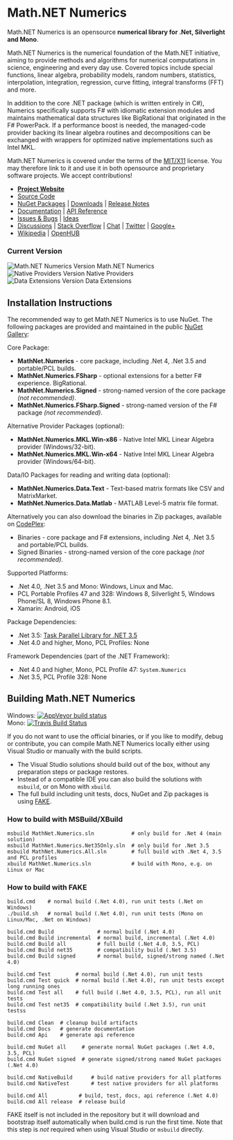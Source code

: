 Math.NET Numerics
=================

Math.NET Numerics is an opensource **numerical library for .Net, Silverlight and Mono**.

Math.NET Numerics is the numerical foundation of the Math.NET initiative, aiming to provide methods and algorithms for numerical computations in science, engineering and every day use. Covered topics include special functions, linear algebra, probability models, random numbers, statistics, interpolation, integration, regression, curve fitting, integral transforms (FFT) and more.

In addition to the core .NET package (which is written entirely in C#), Numerics specifically supports F# with idiomatic extension modules and maintains mathematical data structures like BigRational that originated in the F# PowerPack. If a performance boost is needed, the managed-code provider backing its linear algebra routines and decompositions can be exchanged with wrappers for optimized native implementations such as Intel MKL.

Math.NET Numerics is covered under the terms of the [MIT/X11](LICENSE.md) license. You may therefore link to it and use it in both opensource and proprietary software projects. We accept contributions!

* [**Project Website**](http://numerics.mathdotnet.com)
* [Source Code](http://github.com/mathnet/mathnet-numerics)
* [NuGet Packages](https://www.nuget.org/profiles/mathnet/) | [Downloads](http://mathnetnumerics.codeplex.com/releases) | [Release Notes](http://numerics.mathdotnet.com/docs/ReleaseNotes.html)
* [Documentation](http://numerics.mathdotnet.com/docs/) | [API Reference](http://numerics.mathdotnet.com/api/)
* [Issues & Bugs](http://github.com/mathnet/mathnet-numerics/issues) | [Ideas](http://feedback.mathdotnet.com/forums/2060-math-net-numerics)
* [Discussions](http://mathnetnumerics.codeplex.com/discussions) | [Stack Overflow](http://stackoverflow.com/questions/tagged/mathdotnet) | [Chat](https://gitter.im/mathnet/mathnet-numerics) | [Twitter](http://twitter.com/MathDotNet) | [Google+](https://plus.google.com/112484567926928665204)
* [Wikipedia](http://en.wikipedia.org/wiki/Math.NET_Numerics) | [OpenHUB](https://www.ohloh.net/p/mathnet)

### Current Version

![Math.NET Numerics Version](http://img.shields.io/nuget/v/MathNet.Numerics.svg?style=flat) Math.NET Numerics  
![Native Providers Version](http://img.shields.io/nuget/v/MathNet.Numerics.MKL.Win-x64.svg?style=flat) Native Providers  
![Data Extensions Version](http://img.shields.io/nuget/v/MathNet.Numerics.Data.Text.svg?style=flat) Data Extensions

Installation Instructions
-------------------------

The recommended way to get Math.NET Numerics is to use NuGet. The following packages are provided and maintained in the public [NuGet Gallery](https://nuget.org/profiles/mathnet/):

Core Package:

- **MathNet.Numerics** - core package, including .Net 4, .Net 3.5 and portable/PCL builds.
- **MathNet.Numerics.FSharp** - optional extensions for a better F# experience. BigRational.
- **MathNet.Numerics.Signed** - strong-named version of the core package *(not recommended)*.
- **MathNet.Numerics.FSharp.Signed** - strong-named version of the F# package *(not recommended)*.

Alternative Provider Packages (optional):

- **MathNet.Numerics.MKL.Win-x86** - Native Intel MKL Linear Algebra provider (Windows/32-bit).
- **MathNet.Numerics.MKL.Win-x64** - Native Intel MKL Linear Algebra provider (Windows/64-bit).

Data/IO Packages for reading and writing data (optional):

- **MathNet.Numerics.Data.Text** - Text-based matrix formats like CSV and MatrixMarket.
- **MathNet.Numerics.Data.Matlab** - MATLAB Level-5 matrix file format.

Alternatively you can also download the binaries in Zip packages, available on [CodePlex](http://mathnetnumerics.codeplex.com/releases):

- Binaries - core package and F# extensions, including .Net 4, .Net 3.5 and portable/PCL builds.
- Signed Binaries - strong-named version of the core package *(not recommended)*.

Supported Platforms:

- .Net 4.0, .Net 3.5 and Mono: Windows, Linux and Mac.
- PCL Portable Profiles 47 and 328: Windows 8, Silverlight 5, Windows Phone/SL 8, Windows Phone 8.1.
- Xamarin: Android, iOS

Package Dependencies:

- .Net 3.5: [Task Parallel Library for .NET 3.5](http://www.nuget.org/packages/TaskParallelLibrary)
- .Net 4.0 and higher, Mono, PCL Profiles: None

Framework Dependencies (part of the .NET Framework):

- .Net 4.0 and higher, Mono, PCL Profile 47: `System.Numerics`
- .Net 3.5, PCL Profile 328: None


Building Math.NET Numerics
--------------------------

Windows: [![AppVeyor build status](https://ci.appveyor.com/api/projects/status/79j22c061saisces/branch/master)](https://ci.appveyor.com/project/cdrnet/mathnet-numerics)  
Mono: [![Travis Build Status](https://travis-ci.org/mathnet/mathnet-numerics.svg?branch=master)](https://travis-ci.org/mathnet/mathnet-numerics)

If you do not want to use the official binaries, or if you like to modify, debug or contribute, you can compile Math.NET Numerics locally either using Visual Studio or manually with the build scripts.

* The Visual Studio solutions should build out of the box, without any preparation steps or package restores.
* Instead of a compatible IDE you can also build the solutions with `msbuild`, or on Mono with `xbuild`.
* The full build including unit tests, docs, NuGet and Zip packages is using [FAKE](http://fsharp.github.io/FAKE/).

### How to build with MSBuild/XBuild

    msbuild MathNet.Numerics.sln            # only build for .Net 4 (main solution)
    msbuild MathNet.Numerics.Net35Only.sln  # only build for .Net 3.5
    msbuild MathNet.Numerics.All.sln        # full build with .Net 4, 3.5 and PCL profiles
    xbuild MathNet.Numerics.sln             # build with Mono, e.g. on Linux or Mac

### How to build with FAKE

    build.cmd    # normal build (.Net 4.0), run unit tests (.Net on Windows)
    ./build.sh   # normal build (.Net 4.0), run unit tests (Mono on Linux/Mac, .Net on Windows)
    
    build.cmd Build              # normal build (.Net 4.0)
    build.cmd Build incremental  # normal build, incremental (.Net 4.0)
    build.cmd Build all          # full build (.Net 4.0, 3.5, PCL)
    build.cmd Build net35        # compatibility build (.Net 3.5)
    build.cmd Build signed       # normal build, signed/strong named (.Net 4.0)
    
    build.cmd Test        # normal build (.Net 4.0), run unit tests
    build.cmd Test quick  # normal build (.Net 4.0), run unit tests except long running ones
    build.cmd Test all    # full build (.Net 4.0, 3.5, PCL), run all unit tests
    build.cmd Test net35  # compatibility build (.Net 3.5), run unit testss
    
    build.cmd Clean  # cleanup build artifacts
    build.cmd Docs   # generate documentation
    build.cmd Api    # generate api reference
    
    build.cmd NuGet all     # generate normal NuGet packages (.Net 4.0, 3.5, PCL)
    build.cmd NuGet signed  # generate signed/strong named NuGet packages (.Net 4.0)
    
    build.cmd NativeBuild      # build native providers for all platforms
    build.cmd NativeTest       # test native providers for all platforms
    
    build.cmd All          # build, test, docs, api reference (.Net 4.0)
    build.cmd All release  # release build

FAKE itself is not included in the repository but it will download and bootstrap itself automatically when build.cmd is run the first time. Note that this step is *not* required when using Visual Studio or `msbuild` directly.

